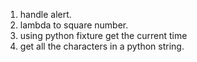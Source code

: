 1. handle alert.
2. lambda to square number.
3. using python fixture get the current time
4. get all the characters in a python string.
